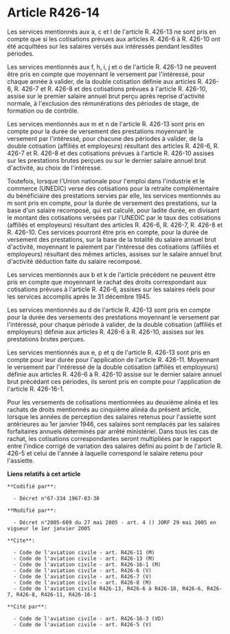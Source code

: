 # Article R426-14

Les services mentionnés aux a, c et l de l'article R. 426-13 ne sont pris en compte que si les cotisations prévues aux
articles R. 426-6 à R. 426-10 ont été acquittées sur les salaires versés aux intéressés pendant lesdites périodes.

Les services mentionnés aux f, h, i, j et o de l'article R. 426-13 ne peuvent être pris en compte que moyennant le versement
par l'intéressé, pour chaque année à valider, de la double cotisation définie aux articles R. 426-6, R. 426-7 et R. 426-8 et
des cotisations prévues à l'article R. 426-10, assise sur le premier salaire annuel brut perçu après reprise d'activité
normale, à l'exclusion des rémunérations des périodes de stage, de formation ou de contrôle.

Les services mentionnés aux m et n de l'article R. 426-13 sont pris en compte pour la durée de versement des prestations
moyennant le versement par l'intéressé, pour chacune des périodes à valider, de la double cotisation (affiliés et employeurs)
résultant des articles R. 426-6, R. 426-7 et R. 426-8 et des cotisations prévues à l'article R. 426-10 assises sur les
prestations brutes perçues ou sur le dernier salaire annuel brut d'activité, au choix de l'intéressé.

Toutefois, lorsque l'Union nationale pour l'emploi dans l'industrie et le commerce (UNEDIC) verse des cotisations pour la
retraite complémentaire du bénéficiaire des prestations servies par elle, les services mentionnés au m sont pris en compte,
pour la durée de versement des prestations, sur la base d'un salaire recomposé, qui est calculé, pour ladite durée, en
divisant le montant des cotisations versées par l'UNEDIC par le taux des cotisations (affiliés et employeurs) résultant des
articles R. 426-6, R. 426-7, R. 426-8 et R. 426-10. Ces services pourront être pris en compte, pour la durée de versement des
prestations, sur la base de la totalité du salaire annuel brut d'activité, moyennant le paiement par l'intéressé des
cotisations (affiliés et employeurs) résultant des mêmes articles, assises sur le salaire annuel brut d'activité déduction
faite du salaire recomposé.

Les services mentionnés aux b et k de l'article précédent ne peuvent être pris en compte que moyennant le rachat des droits
correspondant aux cotisations prévues à l'article R. 426-6, assises sur les salaires réels pour les services accomplis après
le 31 décembre 1945.

Les services mentionnés au d de l'article R. 426-13 sont pris en compte pour la durée des versements des prestations
moyennant le versement par l'intéressé, pour chaque période à valider, de la double cotisation (affiliés et employeurs)
définie aux articles R. 426-6 à R. 426-10, assises sur les prestations brutes perçues.

Les services mentionnés aux e, p et q de l'article R. 426-13 sont pris en compte pour leur durée pour l'application de
l'article R. 426-11. Moyennant le versement par l'intéressé de la double cotisation (affiliés et employeurs) définie aux
articles R. 426-6 à R. 426-10 assise sur le dernier salaire annuel brut précédant ces périodes, ils seront pris en compte
pour l'application de l'article R. 426-16-1.

Pour les versements de cotisations mentionnées au deuxième alinéa et les rachats de droits mentionnés au cinquième alinéa du
présent article, lorsque les années de perception des salaires retenus pour l'assiette sont antérieures au 1er janvier 1946,
ces salaires sont remplacés par les salaires forfaitaires annuels déterminés par arrêté ministériel. Dans tous les cas de
rachat, les cotisations correspondantes seront multipliées par le rapport entre l'indice corrigé de variation des salaires
défini au point b de l'article R. 426-5 et celui de l'année à laquelle correspond le salaire retenu pour l'assiette.

**Liens relatifs à cet article**

	**Codifié par**:

	  - Décret n°67-334 1967-03-30

	**Modifié par**:

	  - Décret n°2005-609 du 27 mai 2005 - art. 4 () JORF 29 mai 2005 en vigueur le 1er janvier 2005

	**Cite**:

	  - Code de l'aviation civile - art. R426-11 (M)
	  - Code de l'aviation civile - art. R426-13 (M)
	  - Code de l'aviation civile - art. R426-16-1 (M)
	  - Code de l'aviation civile - art. R426-6 (V)
	  - Code de l'aviation civile - art. R426-7 (V)
	  - Code de l'aviation civile - art. R426-8 (M)
	  - Code de l'aviation civile R426-13, R426-6 à R426-10, R426-6, R426-7, R426-8, R426-11, R426-16-1

	**Cité par**:

	  - Code de l'aviation civile - art. R426-16-3 (VD)
	  - Code de l'aviation civile - art. R426-5 (V)
